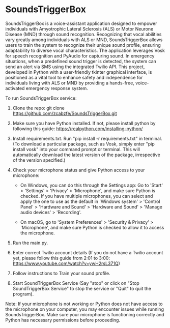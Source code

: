 # SoundsTriggerBox
SoundsTriggerBox is a voice-assistant application designed to empower individuals with Amyotrophic Lateral Sclerosis (ALS) or Motor Neurone Disease (MND) through sound recognition. Recognizing that vocal abilities vary greatly among individuals with ALS or MND, SoundsTriggerBox allows users to train the system to recognize their unique sound profile, ensuring adaptability to diverse vocal characteristics. The application leverages Vosk for speech recognition and PyAudio for capturing sound. In emergency situations, when a predefined sound trigger is detected, the system can send an alert via SMS using the integrated Twilio API. This project, developed in Python with a user-friendly tkinter graphical interface, is positioned as a vital tool to enhance safety and independence for individuals living with ALS or MND by providing a hands-free, voice-activated emergency response system.

To run SoundsTriggerBox service:

1. Clone the repo: git clone https://github.com/zcabzfe/SoundsTriggerBox.git

2. Make sure you have Python installed. If not, please install python by following this guide: https://realpython.com/installing-python/

3. Install requirements.txt. Run "pip install -r requirements.txt" in terminal.(To download a particular package, such as Vosk, simply enter "pip install vosk" into your command prompt or terminal. This will automatically download the latest version of the package, irrespective of the version specified.)

4. Check your microphone status and give Python access to your microphone:

   - On Windows, you can do this through the Settings app: Go to 'Start' > 'Settings' > 'Privacy' > 'Microphone', and make sure Python is checked. If you have multiple microphones, you can select and apply the one to use as the default in 'Windows system' > 'Control Panel' > 'Hardware and Sound' > 'Hardware and Sound' > 'Manage audio devices' > 'Recording'.
   
   - On macOS, go to 'System Preferences' > 'Security & Privacy' > 'Microphone', and make sure Python is checked to allow it to access the microphone.

5. Run the main.py.

6. Enter correct Twilio account details (If you do not have a Twilio account yet, please follow this guide from 2:01 to 3:00: https://www.youtube.com/watch?v=ywH2rsL371Q)

7. Follow instructions to Train your sound profile.

8. Start SoundTriggerBox Service (Say "stop" or click on "Stop SoundTriggerBox Service" to stop the service or "Quit" to quit the program).

Note: If your microphone is not working or Python does not have access to the microphone on your computer, you may encounter issues while running SoundsTriggerBox. Make sure your microphone is functioning correctly and Python has necessary permissions before proceeding.


